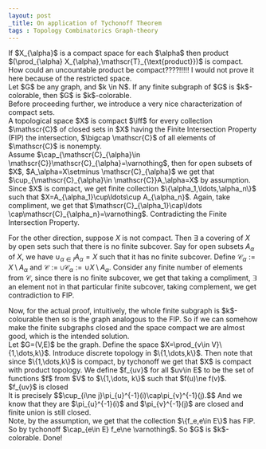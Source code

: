 ```yaml
---
layout: post
_title: On application of Tychonoff Theorem
tags : Topology Combinatorics Graph-theory
---
```

<div class="theorem">
 If $X_{\alpha}$ is a compact space for each $\alpha$ then product $(\prod_{\alpha} X_{\alpha},\mathscr{T}_{\text{product}})$ is compact. 
</div>
How could an uncountable product be compact????!!!!! I would not prove it here because of the restricted space.
<div class="problem">
Let $G$ be any graph, and $k \in N$. If any finite subgraph of $G$ is $k$-colorable, then $G$ is $k$-colorable.
</div>
Before proceeding further, we introduce a very nice characterization of compact sets. 
<div class="lemma">
 A topological space $X$ is compact $\iff$ for every collection $\mathscr{C}$ of closed sets in $X$ having the Finite Intersection Property (FIP) the intersection, $\bigcap \mathscr{C}$ of all elements of $\mathscr{C}$ is nonempty.
</div>
<div class="proof">
 Assume $\cap_{\mathscr{C}_{\alpha}\in \mathscr{C}}\mathscr{C}_{\alpha}=\varnothing$, then for open subsets of $X$,  $A_\alpha=X\setminus \mathscr{C}_{\alpha}$ we get that $\cup_{\mathscr{C}_{\alpha}\in \mathscr{C}}A_\alpha=X$ by assumption. Since $X$ is compact, we get finite collection $\{\alpha_1,\ldots,\alpha_n\}$ such that $X=A_{\alpha_1}\cup\ldots\cup A_{\alpha_n}$. Again, take compliment, we get that $\mathscr{C}_{\alpha_1}\cap\ldots \cap\mathscr{C}_{\alpha_n}=\varnothing$. Contradicting the Finite Intersection Property. 

 For the other direction, suppose $X$ is not compact. Then $\exists$ a covering of $X$ by open sets such that there is no finite subcover. Say for open subsets $A_\alpha$ of $X$, we have $\cup_{{\alpha}\in I}A_\alpha=X$ such that it has no finite subcover. Define $\mathscr{C}_{\alpha}:= X\setminus A_{\alpha}$ and $\mathscr{C}:=\cup\mathscr{C}_{\alpha}:= \cup X\setminus A_{\alpha}$. 
 Consider any finite number of elements from $\mathscr{C}$, since there is no finite subcover, we get that taking a compliment, $\exists$ an element not in that particular finite subcover, taking complement, we get contradiction to FIP. 
</div>
Now, for the actual proof, intuitively, the whole finite subgraph is $k$-colourable then so is the graph analogous to the FIP. So if we can somehow make the finite subgraphs closed and the space compact we are almost good, which is the intended solution. 
<div class="proof">
 Let $G=(V,E)$ be the graph. Define the space $X=\prod_{v\in V}\{1,\dots,k\}$. Introduce discrete topology in $\{1,\dots,k\}$. Then note that since $\{1,\dots,k\}$ is compact, by tychonoff we get that $X$ is compact with product topology. 
 We define $f_{uv}$ for all $uv\in E$ to be the set of functions $f$ from $V$  to $\{1,\dots, k\}$ such that $f(u)\ne f(v)$. 
 <div class="claim">
  $f_{uv}$ is closed
 </div>
 <div class="proof">
 It is precisely $$\cup_{i\ne j}\pi_{u}^{-1}(i)\cap\pi_{v}^{-1}(j).$$ And we know that they are $\pi_{u}^{-1}(i)$ and $\pi_{v}^{-1}(j)$ are closed and finite union is still closed.
 </div>
 Note, by the assumption, we get that the collection $\{f_e,e\in E\}$ has FIP. So by tychonoff $\cap_{e\in E} f_e\ne \varnothing$. So $G$ is $k$-colorable. Done!
</div>

